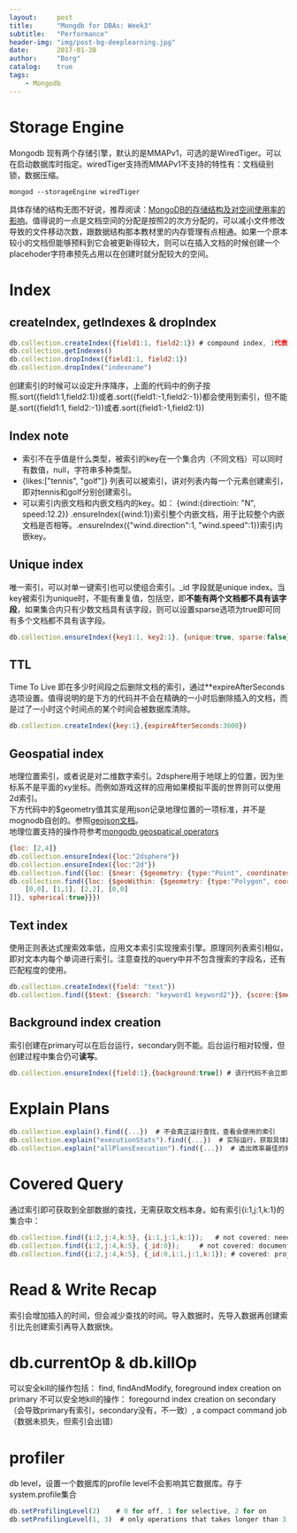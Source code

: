 ```yaml
---
layout: 	post
title:		"Mongdb for DBAs: Week3"
subtitle:	"Performance"
header-img:	"img/post-bg-deeplearning.jpg"
date:		2017-01-30
author: 	"Borg"
catalog:	true
tags:
    - Mongodb
---
```


# Storage Engine
Mongodb 现有两个存储引擎，默认的是MMAPv1，可选的是WiredTiger。可以在启动数据库时指定。wiredTiger支持而MMAPv1不支持的特性有：文档级别锁，数据压缩。
```shell
mongod --storageEngine wiredTiger
```

具体存储的结构无图不好说，推荐阅读：[MongoDB的存储结构及对空间使用率的影响](http://www.mongoing.com/blog/file-storage)。值得说的一点是文档空间的分配是按照2的次方分配的，可以减小文件修改导致的文件移动次数，跟数据结构那本教材里的内存管理有点相通。如果一个原本较小的文档但能够预料到它会被更新得较大，则可以在插入文档的时候创建一个placehoder字符串预先占用以在创建时就分配较大的空间。

# Index
## createIndex, getIndexes & dropIndex

```javascript
db.collection.createIndex({field1:1, field2:1}) # compound index, 1代表升序
db.collection.getIndexes()
db.collection.dropIndex({field1:1, field2:1})
db.collection.dropIndex("indexname")
```
创建索引的时候可以设定升序降序，上面的代码中的例子按照.sort({field1:1,field2:1})或者.sort({field1:-1,field2:-1})都会使用到索引，但不能是.sort({field1:1, field2:-1})或者.sort({field1:-1,field2:1})

## Index note
- 索引不在乎值是什么类型，被索引的key在一个集合内（不同文档）可以同时有数值，null，字符串多种类型。
- {likes:["tennis", "golf"]} 列表可以被索引，讲对列表内每一个元素创建索引，即对tennis和golf分别创建索引。
- 可以索引内嵌文档和内嵌文档内的key。如： {wind:{directioin: "N", speed:12.2}} .ensureIndex({wind:1})索引整个内嵌文档，用于比较整个内嵌文档是否相等。.ensureIndex({"wind.direction":1, "wind.speed":1})索引内嵌key。

## Unique index
唯一索引，可以对单一键索引也可以使组合索引。_id 字段就是unique index。当key被索引为unique时，不能有重复值，包括空，即**不能有两个文档都不具有该字段**，如果集合内只有少数文档具有该字段，则可以设置sparse选项为true即可同有多个文档都不具有该字段。

```javascript
db.collection.ensureIndex({key1:1, key2:1}, {unique:true, sparse:false})
```

## TTL
Time To Live 即在多少时间段之后删除文档的索引，通过**expireAfterSeconds选项设置。值得说明的是下方的代码并不会在精确的一小时后删除插入的文档，而是过了一小时这个时间点的某个时间会被数据库清除。

```javascript
db.collection.createIndex({key:1},{expireAfterSeconds:3600})
```

## Geospatial index
地理位置索引，或者说是对二维数字索引。2dsphere用于地球上的位置，因为坐标系不是平面的xy坐标。而例如游戏这样的应用如果模拟平面的世界则可以使用2d索引。  
下方代码中的$geometry值其实是用json记录地理位置的一项标准，并不是mognodb自创的。参照[geojson文档](http://geojson.org/geojson-spec.html#geometry-objects)。  
地理位置支持的操作符参考[mongodb geospatical operators](https://docs.mongodb.com/manual/reference/operator/query-geospatial/)

```javascript
{loc: [2,4]}
db.collection.ensureIndex({loc:"2dsphere"})
db.collection.ensureIndex({loc:"2d"})
db.collection.find({loc: {$near: {$geometry: {type:"Point", coordinates:[2, 2.2]}, spherical: true}}})
db.collection.find({loc: {$geoWithin: {$geometry: {type:"Polygon", coordinates:[[ # 两个方括号是为了支持内部带有洞的多边形
	[0,0], [1,1], [2,2], [0,0]
]]}, spherical:true}}})
```

## Text index
使用正则表达式搜索效率低，应用文本索引实现搜索引擎。原理同列表索引相似，即对文本内每个单词进行索引。注意查找的query中并不包含搜索的字段名，还有匹配程度的使用。

```javascript
db.collection.createIndex({field: "text"})
db.collection.find({$text: {$search: "keyword1 keyword2"}}, {score:{$meta:"textScore"}}).sort({score:{$meta:"textScore"}}) # 按照匹配程度排序
```

## Background index creation
索引创建在primary可以在后台运行，secondary则不能。后台运行相对较慢，但创建过程中集合仍可**读写**。

```javascript
db.collection.ensureIndex({field:1},{background:true]) # 该行代码不会立即返回，虽然是后台运行，该行代码仍需要等待，后台指的此时其它连接仍可对集合读写。
```

# Explain Plans

```javascript
db.collection.explain().find({...})  # 不会真正运行查找，查看会使用的索引
db.collection.explain("executionStats").find({...})  # 实际运行，获取具体数据，如扫描的文档数，用时等
db.collection.explain("allPlansExecution").find({...})  # 选出效率最佳的索引
```

# Covered Query
通过索引即可获取到全部数据的查找，无需获取文档本身。如有索引{i:1,j:1,k:1}的集合中：

```javascript
db.collection.find({i:2,j:4,k:5}, {i:1,j:1,k:1});	# not covered: need to fetch _id from document
db.collection.find({i:2,j:4,k:5}, {_id:0});		# not covered: documents might have other keys other than i,j,k, thus the database need to scan over documents.
db.collection.find({i:2,j:4,k:5}, {_id:0,i:1,j:1,k:1}); # covered: project exact keys in filter
```

# Read & Write Recap 
索引会增加插入的时间，但会减少查找的时间。导入数据时，先导入数据再创建索引比先创建索引再导入数据快。

# db.currentOp & db.killOp
可以安全kill的操作包括： find, findAndModify, foreground index creation on primary
不可以安全地kill的操作： foregournd index creation on secondary（会导致primary有索引，secondary没有，不一致）, a compact command job（数据未损失，但索引会出错）

# profiler
db level，设置一个数据库的profile level不会影响其它数据库。存于system.profile集合

```javascript
db.setProfilingLevel(2)    # 0 for off, 1 for selective, 2 for on
db.setProfilingLevel(1, 3)  # only operations that takes longer than 3 milliseconds will be recorded
```
